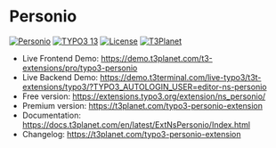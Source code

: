 # Personio

  [![Personio](https://img.shields.io/badge/stable-v2.0.1-green?style=flat-square)](https://github.com/nitsan-technologies/ns_personio/tree/2.0.1) [![TYPO3 13](https://img.shields.io/badge/TYPO3-13-orange.svg?style=flat-square)](https://get.typo3.org/version/13) [![License](https://img.shields.io/badge/license-GPL--3.0-orange?style=flat-square)](https://www.gnu.org/licenses/gpl-3.0.en.html) [![T3Planet](https://img.shields.io/badge/T3Planet-Personio-50b99a?style=flat-square)](https://t3planet.com/typo3-personio-extension)

- Live Frontend Demo: https://demo.t3planet.com/t3-extensions/pro/typo3-personio
- Live Backend Demo: https://demo.t3terminal.com/live-typo3/t3t-extensions/typo3/?TYPO3_AUTOLOGIN_USER=editor-ns-personio
- Free version: https://extensions.typo3.org/extension/ns_personio/
- Premium version: https://t3planet.com/typo3-personio-extension
- Documentation: https://docs.t3planet.com/en/latest/ExtNsPersonio/Index.html
- Changelog: https://t3planet.com/typo3-personio-extension
